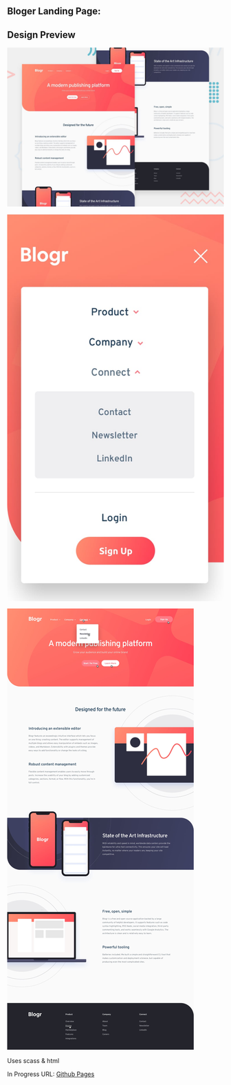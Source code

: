 ## Bloger Landing Page:

## Design Preview

![Desktop Preview](./design/desktop-preview.jpg)


![Mobile Menu](./design/mobile-menu.jpg)

![Active States](./design/active-states.jpg)

Uses scass & html

In Progress URL: [Github Pages](https://natarajchakraborty.github.io/blogr-landing-page/)
